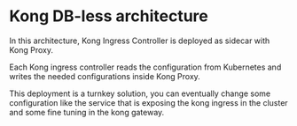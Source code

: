 # Kong DB-less architecture

In this architecture, Kong Ingress Controller is deployed as sidecar with Kong Proxy.

Each Kong ingress controller reads the configuration from Kubernetes and writes the needed configurations inside Kong Proxy.

This deployment is a turnkey solution, you can eventually change some configuration like the service that is exposing the 
kong ingress in the cluster and some fine tuning in the kong gateway.
